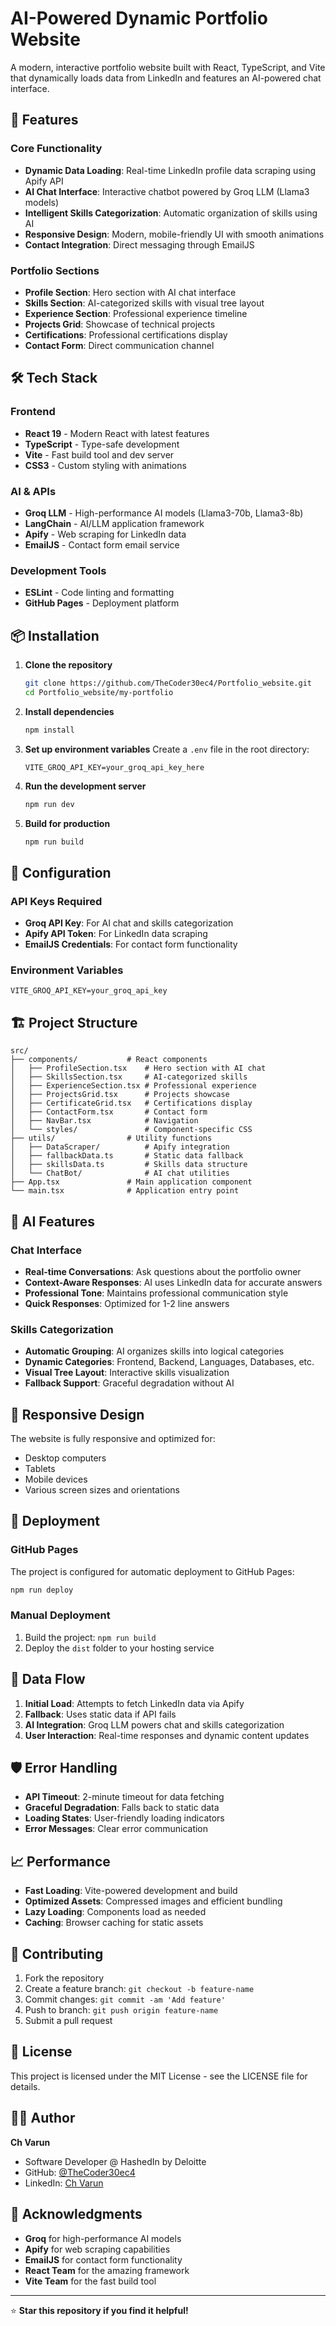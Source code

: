 # AI-Powered Dynamic Portfolio Website

A modern, interactive portfolio website built with React, TypeScript, and Vite that dynamically loads data from LinkedIn and features an AI-powered chat interface.

## 🚀 Features

### Core Functionality
- **Dynamic Data Loading**: Real-time LinkedIn profile data scraping using Apify API
- **AI Chat Interface**: Interactive chatbot powered by Groq LLM (Llama3 models)
- **Intelligent Skills Categorization**: Automatic organization of skills using AI
- **Responsive Design**: Modern, mobile-friendly UI with smooth animations
- **Contact Integration**: Direct messaging through EmailJS

### Portfolio Sections
- **Profile Section**: Hero section with AI chat interface
- **Skills Section**: AI-categorized skills with visual tree layout
- **Experience Section**: Professional experience timeline
- **Projects Grid**: Showcase of technical projects
- **Certifications**: Professional certifications display
- **Contact Form**: Direct communication channel

## 🛠️ Tech Stack

### Frontend
- **React 19** - Modern React with latest features
- **TypeScript** - Type-safe development
- **Vite** - Fast build tool and dev server
- **CSS3** - Custom styling with animations

### AI & APIs
- **Groq LLM** - High-performance AI models (Llama3-70b, Llama3-8b)
- **LangChain** - AI/LLM application framework
- **Apify** - Web scraping for LinkedIn data
- **EmailJS** - Contact form email service

### Development Tools
- **ESLint** - Code linting and formatting
- **GitHub Pages** - Deployment platform

## 📦 Installation

1. **Clone the repository**
   ```bash
   git clone https://github.com/TheCoder30ec4/Portfolio_website.git
   cd Portfolio_website/my-portfolio
   ```

2. **Install dependencies**
   ```bash
   npm install
   ```

3. **Set up environment variables**
   Create a `.env` file in the root directory:
   ```env
   VITE_GROQ_API_KEY=your_groq_api_key_here
   ```

4. **Run the development server**
   ```bash
   npm run dev
   ```

5. **Build for production**
   ```bash
   npm run build
   ```

## 🔧 Configuration

### API Keys Required
- **Groq API Key**: For AI chat and skills categorization
- **Apify API Token**: For LinkedIn data scraping
- **EmailJS Credentials**: For contact form functionality

### Environment Variables
```env
VITE_GROQ_API_KEY=your_groq_api_key
```

## 🏗️ Project Structure

```
src/
├── components/           # React components
│   ├── ProfileSection.tsx    # Hero section with AI chat
│   ├── SkillsSection.tsx     # AI-categorized skills
│   ├── ExperienceSection.tsx # Professional experience
│   ├── ProjectsGrid.tsx      # Projects showcase
│   ├── CertificateGrid.tsx   # Certifications display
│   ├── ContactForm.tsx       # Contact form
│   ├── NavBar.tsx            # Navigation
│   └── styles/               # Component-specific CSS
├── utils/                # Utility functions
│   ├── DataScraper/          # Apify integration
│   ├── fallbackData.ts       # Static data fallback
│   ├── skillsData.ts         # Skills data structure
│   └── ChatBot/              # AI chat utilities
├── App.tsx               # Main application component
└── main.tsx              # Application entry point
```

## 🤖 AI Features

### Chat Interface
- **Real-time Conversations**: Ask questions about the portfolio owner
- **Context-Aware Responses**: AI uses LinkedIn data for accurate answers
- **Professional Tone**: Maintains professional communication style
- **Quick Responses**: Optimized for 1-2 line answers

### Skills Categorization
- **Automatic Grouping**: AI organizes skills into logical categories
- **Dynamic Categories**: Frontend, Backend, Languages, Databases, etc.
- **Visual Tree Layout**: Interactive skills visualization
- **Fallback Support**: Graceful degradation without AI

## 📱 Responsive Design

The website is fully responsive and optimized for:
- Desktop computers
- Tablets
- Mobile devices
- Various screen sizes and orientations

## 🚀 Deployment

### GitHub Pages
The project is configured for automatic deployment to GitHub Pages:

```bash
npm run deploy
```

### Manual Deployment
1. Build the project: `npm run build`
2. Deploy the `dist` folder to your hosting service

## 🔄 Data Flow

1. **Initial Load**: Attempts to fetch LinkedIn data via Apify
2. **Fallback**: Uses static data if API fails
3. **AI Integration**: Groq LLM powers chat and skills categorization
4. **User Interaction**: Real-time responses and dynamic content updates

## 🛡️ Error Handling

- **API Timeout**: 2-minute timeout for data fetching
- **Graceful Degradation**: Falls back to static data
- **Loading States**: User-friendly loading indicators
- **Error Messages**: Clear error communication

## 📈 Performance

- **Fast Loading**: Vite-powered development and build
- **Optimized Assets**: Compressed images and efficient bundling
- **Lazy Loading**: Components load as needed
- **Caching**: Browser caching for static assets

## 🤝 Contributing

1. Fork the repository
2. Create a feature branch: `git checkout -b feature-name`
3. Commit changes: `git commit -am 'Add feature'`
4. Push to branch: `git push origin feature-name`
5. Submit a pull request

## 📄 License

This project is licensed under the MIT License - see the LICENSE file for details.

## 👨‍💻 Author

**Ch Varun**
- Software Developer @ HashedIn by Deloitte
- GitHub: [@TheCoder30ec4](https://github.com/TheCoder30ec4)
- LinkedIn: [Ch Varun](https://www.linkedin.com/in/ch-varun/)

## 🙏 Acknowledgments

- **Groq** for high-performance AI models
- **Apify** for web scraping capabilities
- **EmailJS** for contact form functionality
- **React Team** for the amazing framework
- **Vite Team** for the fast build tool

---

⭐ **Star this repository if you find it helpful!**
